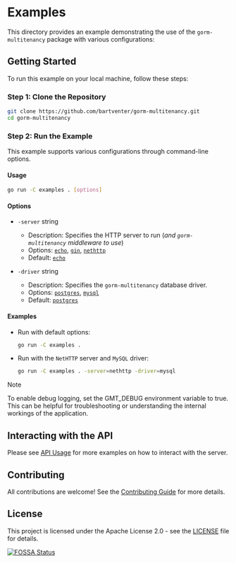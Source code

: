# Examples

This directory provides an example demonstrating the use of the `gorm-multitenancy` package with various configurations:

## Getting Started

To run this example on your local machine, follow these steps:

### Step 1: Clone the Repository

```bash
git clone https://github.com/bartventer/gorm-multitenancy.git
cd gorm-multitenancy
```

### Step 2: Run the Example

This example supports various configurations through command-line options.

#### Usage

```bash
go run -C examples . [options]
```

#### Options

-   `-server` string

    -   Description: Specifies the HTTP server to run (_and `gorm-multitenancy` middleware to use_)
    -   Options: [`echo`](../middleware/echo/README.md), [`gin`](../middleware/gin/README.md), [`nethttp`](../middleware/nethttp/README.md)
    -   Default: [`echo`](../middleware/echo/README.md)

-   `-driver` string
    -   Description: Specifies the `gorm-multitenancy` database driver.
    -   Options: [`postgres`](../postgres/README.md), [`mysql`](../mysql/README.md)
    -   Default: [`postgres`](../postgres/README.md)

#### Examples

-   Run with default options:

    ```bash
    go run -C examples .
    ```

-   Run with the `NetHTTP` server and `MySQL` driver:

    ```bash
    go run -C examples . -server=nethttp -driver=mysql
    ```

> [!NOTE]
> To enable debug logging, set the GMT_DEBUG environment variable to true. This can be helpful for troubleshooting or understanding the internal workings of the application.

## Interacting with the API

Please see [API Usage](USAGE.md) for more examples on how to interact with the server.

## Contributing

All contributions are welcome! See the [Contributing Guide](../CONTRIBUTING.md) for more details.

## License

This project is licensed under the Apache License 2.0 - see the [LICENSE](../LICENSE) file for details.

[![FOSSA Status](https://app.fossa.com/api/projects/git%2Bgithub.com%2Fbartventer%2Fgorm-multitenancy.svg?type=large&issueType=license)](https://app.fossa.com/projects/git%2Bgithub.com%2Fbartventer%2Fgorm-multitenancy?ref=badge_large&issueType=license)
